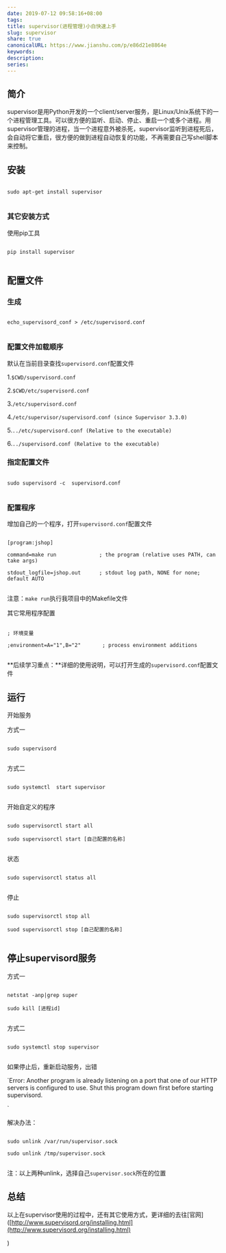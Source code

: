 ```yaml
---  
date: 2019-07-12 09:58:16+08:00  
tags:   
title: supervisor(进程管理)小白快速上手  
slug: supervisor  
share: true  
canonicalURL: https://www.jianshu.com/p/e86d21e8864e  
keywords:   
description:   
series:   
---  
```


  
## 简介
  

  
supervisor是用Python开发的一个client/server服务，是Linux/Unix系统下的一个进程管理工具。可以很方便的监听、启动、停止、重启一个或多个进程。用supervisor管理的进程，当一个进程意外被杀死，supervisor监听到进程死后，会自动将它重启，很方便的做到进程自动恢复的功能，不再需要自己写shell脚本来控制。
  

  

  
## 安装
  

  
```
  
sudo apt-get install supervisor
  
```
  
### 其它安装方式
  
使用pip工具
  
```
  
pip install supervisor
  
```
  

  
## 配置文件
  

  
### 生成
  
```
  
echo_supervisord_conf > /etc/supervisord.conf
  
```
  
### 配置文件加载顺序
  

  
默认在当前目录查找`supervisord.conf`配置文件
  

  
1.`$CWD/supervisord.conf`
  
2.`$CWD/etc/supervisord.conf`
  
3.`/etc/supervisord.conf`
  
4.`/etc/supervisor/supervisord.conf (since Supervisor 3.3.0)`
  
5.`../etc/supervisord.conf (Relative to the executable)`
  
6.`../supervisord.conf (Relative to the executable)`
  

  
### 指定配置文件
  

  
```
  
sudo supervisord -c  supervisord.conf
  
```
  

  
### 配置程序
  

  
增加自己的一个程序，打开`supervisord.conf`配置文件
  
```
  
[program:jshop]
  
command=make run              ; the program (relative uses PATH, can take args)
  
stdout_logfile=jshop.out      ; stdout log path, NONE for none; default AUTO
  
```
  
注意：`make run`执行我项目中的Makefile文件
  
其它常用程序配置
  
```
  
; 环境变量
  
;environment=A="1",B="2"       ; process environment additions
  
```
  
**后续学习重点：**详细的使用说明，可以打开生成的`supervisord.conf`配置文件
  

  
## 运行
  

  
开始服务
  
方式一
  
```
  
sudo supervisord
  
```
  
方式二
  
```
  
sudo systemctl  start supervisor
  
```
  

  
开始自定义的程序
  
```
  
sudo supervisorctl start all
  
sudo supervisorctl start [自己配置的名称]
  
```
  
状态
  
```
  
sudo supervisorctl status all
  
```
  
停止
  
```
  
sudo supervisorctl stop all
  
suod supervisorctl stop [自己配置的名称]
  
```
  

  
## 停止supervisord服务
  

  
方式一
  
```
  
netstat -anp|grep super
  
sudo kill [进程id]
  
```
  
方式二
  
```
  
sudo systemctl stop supervisor
  
```
  
如果停止后，重新启动服务，出错
  

  
`Error: Another program is already listening on a port that one of our HTTP servers is configured to use.  Shut this program down first before starting supervisord.
  
`
  
解决办法：
  
```
  
sudo unlink /var/run/supervisor.sock
  
sudo unlink /tmp/supervisor.sock
  
```
  
注：以上两种unlink，选择自己`supervisor.sock`所在的位置
  

  
## 总结
  

  
以上在supervisor使用的过程中，还有其它使用方式，更详细的去往[官网]([http://www.supervisord.org/installing.html](http://www.supervisord.org/installing.html)
  
)
  

  

  
